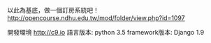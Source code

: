 以此為基底，做一個訂房系統吧！
http://opencourse.ndhu.edu.tw/mod/folder/view.php?id=1097

開發環境 http://c9.io
語言版本: python 3.5
framework版本: Django 1.9